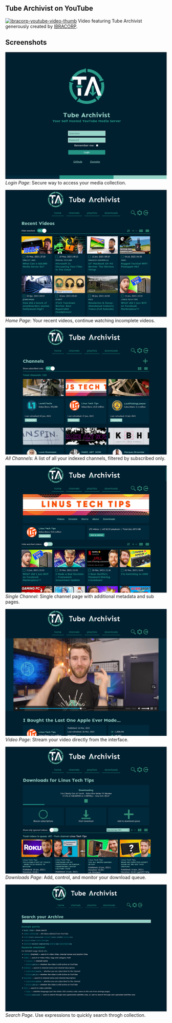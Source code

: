 ## Tube Archivist on YouTube
[![ibracorp-youtube-video-thumb](assets/tube-archivist-ibracorp-O8H8Z01c0Ys.jpg)](https://www.youtube.com/watch?v=O8H8Z01c0Ys)
Video featuring Tube Archivist generously created by [IBRACORP](https://www.youtube.com/@IBRACORP).

## Screenshots
![login screenshot](assets/tube-archivist-login.png?raw=true "Tube Archivist Login")  
*Login Page*: Secure way to access your media collection.

![home screenshot](assets/tube-archivist-home.png?raw=true "Tube Archivist Home")  
*Home Page*: Your recent videos, continue watching incomplete videos.

![channels screenshot](assets/tube-archivist-channels.png?raw=true "Tube Archivist Channels")  
*All Channels*: A list of all your indexed channels, filtered by subscribed only.

![single channel screenshot](assets/tube-archivist-single-channel.png?raw=true "Tube Archivist Single Channel")  
*Single Channel*: Single channel page with additional metadata and sub pages.

![video page screenshot](assets/tube-archivist-video.png?raw=true "Tube Archivist Video Page")  
*Video Page*: Stream your video directly from the interface.

![video page screenshot](assets/tube-archivist-download.png?raw=true "Tube Archivist Video Page")  
*Downloads Page*: Add, control, and monitor your download queue.

![search page screenshot](assets/tube-archivist-search.png?raw=true "Tube Archivist Search Page")  
*Search Page*. Use expressions to quickly search throgh collection.
